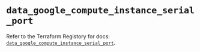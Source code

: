 # `data_google_compute_instance_serial_port`

Refer to the Terraform Registory for docs: [`data_google_compute_instance_serial_port`](https://www.terraform.io/docs/providers/google/d/compute_instance_serial_port).
